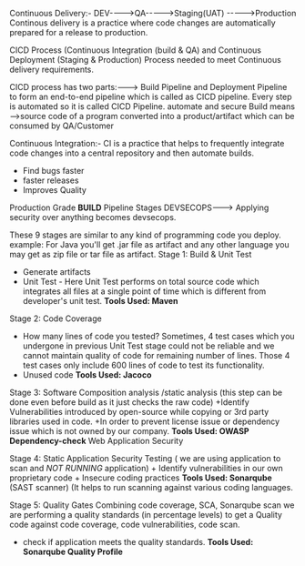 Continuous Delivery:-
DEV---->QA----->Staging(UAT) ----->Production
Continous delivery is a practice where code changes are automatically prepared for a release to production.

CICD Process (Continuous Integration (build & QA) and Continuous Deployment (Staging & Production) Process needed to meet Continuous delivery requirements.

CICD process has two parts:---> Build Pipeline and Deployment Pipeline to form an end-to-end pipeline which is called as CICD pipeline. Every step is automated so it is called CICD Pipeline.
automate and secure 
Build means -->source code of a program converted into a product/artifact which can be consumed by QA/Customer

Continuous Integration:-
CI is a practice that helps to frequently integrate code changes into a central repository and then automate builds.
+ Find bugs faster
+ faster releases
+ Improves Quality

Production Grade **BUILD** Pipeline Stages
DEVSECOPS---> Applying security over anything becomes devsecops.

These 9 stages are similar to any kind of programming code you deploy. example: For Java you'll get .jar file as artifact and any other language you may get as zip file or tar file as artifact.
Stage 1: Build & Unit Test
  + Generate artifacts
  + Unit Test - Here Unit Test performs on total source code which integrates all files at a single point of time which is different from developer's unit test.
    **Tools Used: Maven**

Stage 2: Code Coverage
  + How many lines of code you tested?
    Sometimes, 4 test cases which you undergone in previous Unit Test stage could not be reliable and we cannot maintain quality of code for remaining number of lines. Those 4 test cases only include 600 lines of code to test its functionality.
  + Unused code
    **Tools Used: Jacoco**

Stage 3: Software Composition analysis /static analysis (this step can be done even before build as it just checks the raw code)
    +Identify Vulnerabilities introduced by open-source while copying or 3rd party libraries used in code.
    +In order to prevent license issue or dependency issue which is not owned by our company.
    **Tools Used: OWASP Dependency-check**
    Web Application Security

Stage 4: Static Application Security Testing ( we are using application to scan and *NOT RUNNING* application)
    + Identify vulnerabilities in our own proprietary code
    + Insecure coding practices
    **Tools Used: Sonarqube** (SAST scanner) (It helps to run scanning against various coding languages.

Stage 5: Quality Gates
Combining code coverage, SCA, Sonarqube scan we are performing a quality standards (in percentage levels) to get a Quality code against code coverage, code vulnerabilities, code scan.
  + check if application meets the quality standards.
    **Tools Used: Sonarqube Quality Profile**






    
